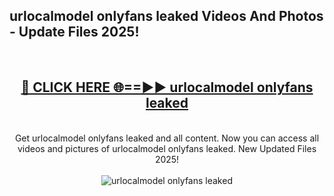 <h2>urlocalmodel onlyfans leaked Videos And Photos - Update Files 2025!</h2>
<br>
<div align="center">
<h2><a href="https://linkcuts.com/hfmhzwbr" rel="nofollow">🔴 CLICK HERE 🌐==►► urlocalmodel onlyfans leaked</a></h2>
<br>
Get urlocalmodel onlyfans leaked and all content. Now you can access all videos and pictures of urlocalmodel onlyfans leaked. New Updated Files 2025!
<br>
<br>
<a href="https://linkcuts.com/hfmhzwbr" rel="nofollow" data-target="animated-image.originalLink"><img src="https://i.ibb.co.com/WyWwxjT/player-gif2.gif" alt="urlocalmodel onlyfans leaked" style="max-width: 100%; display: inline-block;" data-target="animated-image.originalImage"></a>
</div>
<br>
